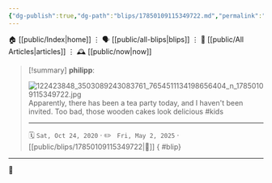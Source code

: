 ```yaml
---
{"dg-publish":true,"dg-path":"blips/17850109115349722.md","permalink":"/blips/17850109115349722/","title":"philipp on instagram @ 2020-10-24"}
---
```



<div class="transclusion internal-embed is-loaded"><div class="markdown-embed">




🏠 [[public/Index\|home]]  ⋮ 🗣️ [[public/all-blips\|blips]] ⋮  📝 [[public/All Articles\|articles]]  ⋮ 🕰️ [[public/now\|now]]


</div></div>


> [!summary] **philipp**:
>
> ![122423848_3503089243083761_7654511134198656404_n_17850109115349722.jpg](/img/user/attachments/122423848_3503089243083761_7654511134198656404_n_17850109115349722.jpg)
> Apparently, there has been a tea party today, and I haven't been invited. Too bad, those wooden cakes look delicious #kids
> - - -
>
> 🗓️ <code>Sat, Oct 24, 2020</code>  · ✏️ <code> Fri, May 2, 2025</code>  · [[public/blips/17850109115349722\|🔗]]
{ #blip}


- - -

 👾
